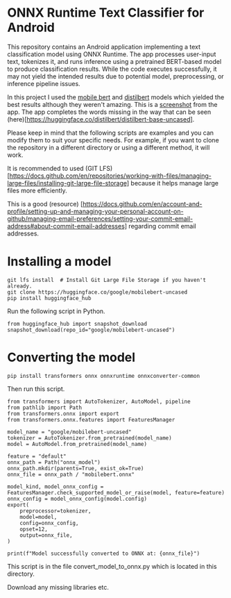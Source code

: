 # ONNX Runtime Text Classifier for Android

This repository contains an Android application implementing a text classification model using ONNX Runtime. The app processes user-input text, tokenizes it, and runs inference using a pretrained BERT-based model to produce classification results. While the code executes successfully, it may not yield the intended results due to potential model, preprocessing, or inference pipeline issues. 

In this project I used the [mobile bert](https://huggingface.co/google/mobilebert-uncased) and [distilbert](https://huggingface.co/distilbert/distilbert-base-uncased) models which yielded the best results although they weren't amazing. This is a [screenshot](./screenshots/i_am_example.jpg) from the app. The app completes the words missing in the way that can be seen (here)[https://huggingface.co/distilbert/distilbert-base-uncased]. 

Please keep in mind that the following scripts are examples and you can modify them to suit your specific needs. For example, if you want to clone the repository in a different directory or using a different method, it will work. 

It is recommended to used (GIT LFS)[https://docs.github.com/en/repositories/working-with-files/managing-large-files/installing-git-large-file-storage] because it helps manage large files more efficiently.

This is a good (resource) [https://docs.github.com/en/account-and-profile/setting-up-and-managing-your-personal-account-on-github/managing-email-preferences/setting-your-commit-email-address#about-commit-email-addresses] regarding commit email addresses.


# Installing a model
```
git lfs install  # Install Git Large File Storage if you haven't already.
git clone https://huggingface.co/google/mobilebert-uncased
pip install huggingface_hub
```

Run the following script in Python.
```
from huggingface_hub import snapshot_download
snapshot_download(repo_id="google/mobilebert-uncased")
```

# Converting the model
```
pip install transformers onnx onnxruntime onnxconverter-common
```
Then run this script.
```
from transformers import AutoTokenizer, AutoModel, pipeline
from pathlib import Path
from transformers.onnx import export
from transformers.onnx.features import FeaturesManager

model_name = "google/mobilebert-uncased"
tokenizer = AutoTokenizer.from_pretrained(model_name)
model = AutoModel.from_pretrained(model_name)

feature = "default" 
onnx_path = Path("onnx_model")
onnx_path.mkdir(parents=True, exist_ok=True)
onnx_file = onnx_path / "mobilebert.onnx"

model_kind, model_onnx_config = FeaturesManager.check_supported_model_or_raise(model, feature=feature)
onnx_config = model_onnx_config(model.config)
export(
    preprocessor=tokenizer,
    model=model,
    config=onnx_config,
    opset=12,
    output=onnx_file,
)

print(f"Model successfully converted to ONNX at: {onnx_file}")
```
This script is in the file convert_model_to_onnx.py which is located in this directory.

Download any missing libraries etc. 


